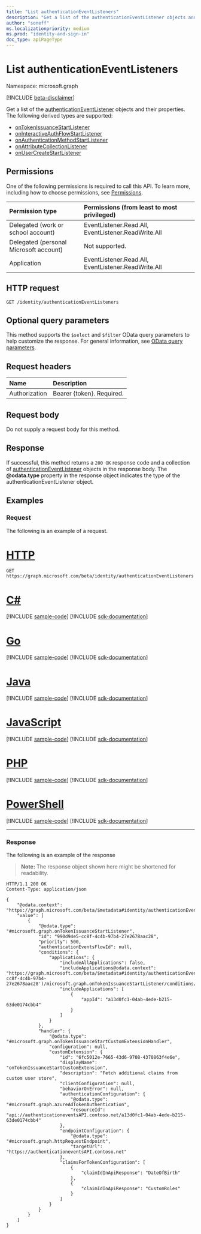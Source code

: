 ```yaml
---
title: "List authenticationEventListeners"
description: "Get a list of the authenticationEventListener objects and their properties."
author: "soneff"
ms.localizationpriority: medium
ms.prod: "identity-and-sign-in"
doc_type: apiPageType
---
```


# List authenticationEventListeners
Namespace: microsoft.graph

[!INCLUDE [beta-disclaimer](../../includes/beta-disclaimer.md)]

Get a list of the [authenticationEventListener](../resources/authenticationeventlistener.md) objects and their properties. The following derived types are supported:

- [onTokenIssuanceStartListener](../resources/ontokenissuancestartlistener.md)
- [onInteractiveAuthFlowStartListener](../resources/oninteractiveauthflowstartlistener.md)
- [onAuthenticationMethodStartListener](../resources/onauthenticationmethodloadstartlistener.md)
- [onAttributeCollectionListener](../resources/onattributecollectionlistener.md)
- [onUserCreateStartListener](../resources/onusercreatestartlistener.md)

## Permissions
One of the following permissions is required to call this API. To learn more, including how to choose permissions, see [Permissions](/graph/permissions-reference).

|Permission type|Permissions (from least to most privileged)|
|:---|:---|
|Delegated (work or school account)|EventListener.Read.All, EventListener.ReadWrite.All|
|Delegated (personal Microsoft account)|Not supported.|
|Application|EventListener.Read.All, EventListener.ReadWrite.All|

## HTTP request

<!-- {
  "blockType": "ignored"
}
-->
``` http
GET /identity/authenticationEventListeners
```

## Optional query parameters
This method supports the `$select` and `$filter` OData query parameters to help customize the response. For general information, see [OData query parameters](/graph/query-parameters).

## Request headers
|Name|Description|
|:---|:---|
|Authorization|Bearer {token}. Required.|

## Request body
Do not supply a request body for this method.

## Response

If successful, this method returns a `200 OK` response code and a collection of [authenticationEventListener](../resources/authenticationeventlistener.md) objects in the response body. The **@odata.type** property in the response object indicates the type of the authenticationEventListener object.

## Examples

### Request
The following is an example of a request.
# [HTTP](#tab/http)
<!-- {
  "blockType": "request",
  "name": "list_authenticationeventlistener"
}
-->
``` http
GET https://graph.microsoft.com/beta/identity/authenticationEventListeners
```

# [C#](#tab/csharp)
[!INCLUDE [sample-code](../includes/snippets/csharp/list-authenticationeventlistener-csharp-snippets.md)]
[!INCLUDE [sdk-documentation](../includes/snippets/snippets-sdk-documentation-link.md)]

# [Go](#tab/go)
[!INCLUDE [sample-code](../includes/snippets/go/list-authenticationeventlistener-go-snippets.md)]
[!INCLUDE [sdk-documentation](../includes/snippets/snippets-sdk-documentation-link.md)]

# [Java](#tab/java)
[!INCLUDE [sample-code](../includes/snippets/java/list-authenticationeventlistener-java-snippets.md)]
[!INCLUDE [sdk-documentation](../includes/snippets/snippets-sdk-documentation-link.md)]

# [JavaScript](#tab/javascript)
[!INCLUDE [sample-code](../includes/snippets/javascript/list-authenticationeventlistener-javascript-snippets.md)]
[!INCLUDE [sdk-documentation](../includes/snippets/snippets-sdk-documentation-link.md)]

# [PHP](#tab/php)
[!INCLUDE [sample-code](../includes/snippets/php/list-authenticationeventlistener-php-snippets.md)]
[!INCLUDE [sdk-documentation](../includes/snippets/snippets-sdk-documentation-link.md)]

# [PowerShell](#tab/powershell)
[!INCLUDE [sample-code](../includes/snippets/powershell/list-authenticationeventlistener-powershell-snippets.md)]
[!INCLUDE [sdk-documentation](../includes/snippets/snippets-sdk-documentation-link.md)]

---


### Response
The following is an example of the response
>**Note:** The response object shown here might be shortened for readability.
<!-- {
  "blockType": "response",
  "truncated": true,
  "@odata.type": "Collection(microsoft.graph.authenticationEventListener)"
}
-->
``` http
HTTP/1.1 200 OK
Content-Type: application/json

{
    "@odata.context": "https://graph.microsoft.com/beta/$metadata#identity/authenticationEventListeners",
    "value": [
        {
            "@odata.type": "#microsoft.graph.onTokenIssuanceStartListener",
            "id": "990d94e5-cc8f-4c4b-97b4-27e2678aac28",
            "priority": 500,
            "authenticationEventsFlowId": null,
            "conditions": {
                "applications": {
                    "includeAllApplications": false,
                    "includeApplications@odata.context": "https://graph.microsoft.com/beta/$metadata#identity/authenticationEventListeners('990d94e5-cc8f-4c4b-97b4-27e2678aac28')/microsoft.graph.onTokenIssuanceStartListener/conditions/applications/includeApplications",
                    "includeApplications": [
                        {
                            "appId": "a13d0fc1-04ab-4ede-b215-63de0174cbb4"
                        }
                    ]
                }
            },
            "handler": {
                "@odata.type": "#microsoft.graph.onTokenIssuanceStartCustomExtensionHandler",
                "configuration": null,
                "customExtension": {
                    "id": "6fc5012e-7665-43d6-9708-4370863f4e6e",
                    "displayName": "onTokenIssuanceStartCustomExtension",
                    "description": "Fetch additional claims from custom user store",
                    "clientConfiguration": null,
                    "behaviorOnError": null,
                    "authenticationConfiguration": {
                        "@odata.type": "#microsoft.graph.azureAdTokenAuthentication",
                        "resourceId": "api://authenticationeventsAPI.contoso.net/a13d0fc1-04ab-4ede-b215-63de0174cbb4"
                    },
                    "endpointConfiguration": {
                        "@odata.type": "#microsoft.graph.httpRequestEndpoint",
                        "targetUrl": "https://authenticationeventsAPI.contoso.net"
                    },
                    "claimsForTokenConfiguration": [
                        {
                            "claimIdInApiResponse": "DateOfBirth"
                        },
                        {
                            "claimIdInApiResponse": "CustomRoles"
                        }
                    ]
                }
            }
        }
    ]
}
```

